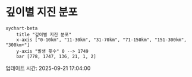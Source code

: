 # 깊이별 지진 분포

```mermaid
xychart-beta
    title "깊이별 지진 분포"
    x-axis ["0-10km", "11-30km", "31-70km", "71-150km", "151-300km", "300km+"]
    y-axis "발생 횟수" 0 --> 1749
    bar [778, 1747, 136, 21, 1, 2]
```

업데이트 시간: 2025-09-21 17:04:00
